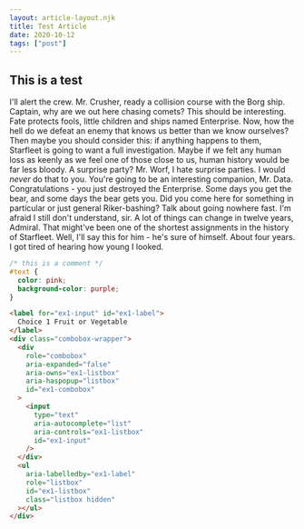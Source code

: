 ```yaml
---
layout: article-layout.njk
title: Test Article
date: 2020-10-12
tags: ["post"]
---
```


## This is a test

I'll alert the crew. Mr. Crusher, ready a collision course with the Borg ship. Captain, why are we out here chasing comets? This should be interesting. Fate protects fools, little children and ships named Enterprise. Now, how the hell do we defeat an enemy that knows us better than we know ourselves? Then maybe you should consider this: if anything happens to them, Starfleet is going to want a full investigation. Maybe if we felt any human loss as keenly as we feel one of those close to us, human history would be far less bloody. A surprise party? Mr. Worf, I hate surprise parties. I would _never_ do that to you. You're going to be an interesting companion, Mr. Data. Congratulations - you just destroyed the Enterprise. Some days you get the bear, and some days the bear gets you. Did you come here for something in particular or just general Riker-bashing? Talk about going nowhere fast. I'm afraid I still don't understand, sir. A lot of things can change in twelve years, Admiral. That might've been one of the shortest assignments in the history of Starfleet. Well, I'll say this for him - he's sure of himself. About four years. I got tired of hearing how young I looked.
```css
/* this is a comment */
#text {
  color: pink;
  background-color: purple;
}
```

```html
<label for="ex1-input" id="ex1-label">
  Choice 1 Fruit or Vegetable
</label>
<div class="combobox-wrapper">
  <div
    role="combobox"
    aria-expanded="false"
    aria-owns="ex1-listbox"
    aria-haspopup="listbox"
    id="ex1-combobox"
  >
    <input
      type="text"
      aria-autocomplete="list"
      aria-controls="ex1-listbox"
      id="ex1-input"
    />
  </div>
  <ul
    aria-labelledby="ex1-label"
    role="listbox"
    id="ex1-listbox"
    class="listbox hidden"
  ></ul>
</div>
```
